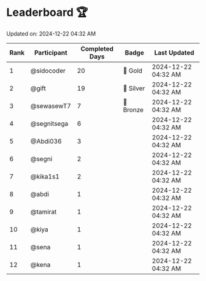 # Leaderboard 🏆

Updated on: 2024-12-22 04:32 AM

| Rank | Participant       | Completed Days | Badge      | Last Updated         |
|------|-------------------|----------------|------------|----------------------|
| 1    | @sidocoder        | 20             | 🏅 Gold     | 2024-12-22 04:32 AM |
| 2    | @gift             | 19             | 🥈 Silver   | 2024-12-22 04:32 AM |
| 3    | @sewasewT7        | 7              | 🥉 Bronze   | 2024-12-22 04:32 AM |
| 4    | @segnitsega       | 6              |            | 2024-12-22 04:32 AM |
| 5    | @Abdi036          | 3              |            | 2024-12-22 04:32 AM |
| 6    | @segni            | 2              |            | 2024-12-22 04:32 AM |
| 7    | @kika1s1          | 2              |            | 2024-12-22 04:32 AM |
| 8    | @abdi             | 1              |            | 2024-12-22 04:32 AM |
| 9    | @tamirat          | 1              |            | 2024-12-22 04:32 AM |
| 10   | @kiya             | 1              |            | 2024-12-22 04:32 AM |
| 11   | @sena             | 1              |            | 2024-12-22 04:32 AM |
| 12   | @kena             | 1              |            | 2024-12-22 04:32 AM |
